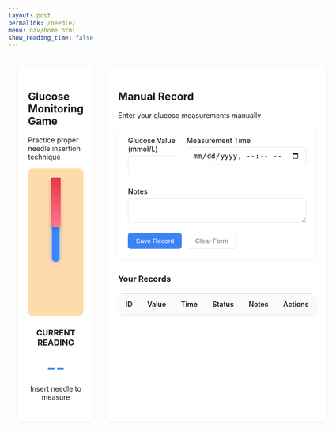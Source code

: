 ```yaml
---
layout: post
permalink: /needle/
menu: nav/home.html
show_reading_time: false
---
```

<style>
  /* 游戏主体样式 */
  .container {
    max-width: 1200px;
    margin: 0 auto;
    padding: 20px;
  }
  
  .game-section {
    display: flex;
    gap: 30px;
    margin-bottom: 40px;
  }
  
  .game-panel {
    flex: 1;
    background: white;
    border-radius: 10px;
    padding: 20px;
    box-shadow: 0 2px 10px rgba(0,0,0,0.05);
  }
  
  .arm-simulator {
    position: relative;
    width: 100%;
    height: 300px;
    background-color: #ffdbac;
    border-radius: 10px;
    margin-bottom: 20px;
    overflow: hidden;
  }
  
  .vein-target {
    position: absolute;
    width: 15px;
    height: 80px;
    background-color: #3a86ff;
    left: 50%;
    top: 50%;
    transform: translate(-50%, -50%);
    border-radius: 8px;
    box-shadow: 0 0 10px rgba(58, 134, 255, 0.6);
  }
  
  .needle {
    position: absolute;
    width: 20px;
    height: 100px;
    background: linear-gradient(to bottom, #e63946, #ff758f);
    cursor: grab;
    top: 20px;
    left: 50%;
    transform: translateX(-50%);
    border-radius: 0 0 8px 8px;
    z-index: 10;
    box-shadow: 0 4px 10px rgba(0,0,0,0.2);
    transition: transform 0.1s;
  }
  
  .game-result {
    text-align: center;
    margin: 20px 0;
  }
  
  .glucose-value {
    font-size: 2.5rem;
    font-weight: bold;
    color: #3b82f6;
    margin: 10px 0;
  }
  
  .status-normal { color: #10b981; }
  .status-high { color: #f59e0b; }
  .status-low { color: #ef4444; }
  
  /* 手动记录表单样式 */
  .record-form {
    background: white;
    border-radius: 10px;
    padding: 20px;
    box-shadow: 0 2px 10px rgba(0,0,0,0.05);
    margin-bottom: 30px;
  }
  
  .form-grid {
    display: grid;
    grid-template-columns: 1fr 1fr;
    gap: 15px;
    margin-bottom: 15px;
  }
  
  .form-group {
    margin-bottom: 15px;
  }
  
  .form-group label {
    display: block;
    margin-bottom: 5px;
    font-weight: 500;
  }
  
  .form-control {
    width: 100%;
    padding: 8px 12px;
    border: 1px solid #e2e8f0;
    border-radius: 6px;
    font-size: 14px;
  }
  
  .form-actions {
    display: flex;
    gap: 10px;
    margin-top: 20px;
  }
  
  .btn {
    padding: 8px 16px;
    border-radius: 6px;
    font-weight: 500;
    cursor: pointer;
    transition: all 0.2s;
  }
  
  .btn-primary {
    background: #3b82f6;
    color: white;
    border: none;
  }
  
  .btn-outline {
    background: white;
    border: 1px solid #e2e8f0;
    color: #64748b;
  }
  
  /* 记录表格样式 */
  .records-table {
    width: 100%;
    border-collapse: collapse;
    margin-top: 20px;
    font-size: 14px;
    background: white;
    border-radius: 10px;
    overflow: hidden;
    box-shadow: 0 2px 10px rgba(0,0,0,0.05);
  }
  
  .records-table th {
    background: #f8fafc;
    padding: 12px 15px;
    text-align: left;
    border-bottom: 1px solid #e2e8f0;
    font-weight: 600;
  }
  
  .records-table td {
    padding: 12px 15px;
    border-bottom: 1px solid #f1f5f9;
  }
  
  .table-actions {
    display: flex;
    gap: 8px;
  }
  
  .action-btn {
    padding: 4px 8px;
    border-radius: 4px;
    font-size: 12px;
    cursor: pointer;
    border: none;
  }
  
  .edit-btn {
    background: #e0f2fe;
    color: #0369a1;
  }
  
  .delete-btn {
    background: #fee2e2;
    color: #b91c1c;
  }
  
  /* 响应式设计 */
  @media (max-width: 768px) {
    .game-section {
      flex-direction: column;
    }
    
    .form-grid {
      grid-template-columns: 1fr;
    }
  }
</style>

<div class="container">
  <div class="game-section">
    <div class="game-panel">
      <h2>Glucose Monitoring Game</h2>
      <p>Practice proper needle insertion technique</p>
      
  <div class="arm-simulator">
        <div class="vein-target"></div>
        <div class="needle" draggable="true"></div>
      </div>
      
  <div class="game-result">
        <h3>CURRENT READING</h3>
        <div class="glucose-value" id="glucose-value">--</div>
        <div id="glucose-status">Insert needle to measure</div>
        <div id="feedback" style="display: none; margin-top: 10px; padding: 8px; border-radius: 4px;"></div>
      </div>
    </div>
    
  <div class="game-panel">
      <h2>Manual Record</h2>
      <p>Enter your glucose measurements manually</p>
      
  <form id="glucose-form" class="record-form">
        <input type="hidden" id="record-id" value="">
        
  <div class="form-grid">
          <div class="form-group">
            <label for="manual-glucose">Glucose Value (mmol/L)</label>
            <input type="number" step="0.1" class="form-control" id="manual-glucose" required>
          </div>
          
  <div class="form-group">
            <label for="manual-time">Measurement Time</label>
            <input type="datetime-local" class="form-control" id="manual-time" required>
          </div>
        </div>
        
  <div class="form-group">
          <label for="manual-notes">Notes</label>
          <textarea class="form-control" id="manual-notes" rows="2"></textarea>
        </div>
        
  <div class="form-actions">
          <button type="submit" class="btn btn-primary" id="save-btn">Save Record</button>
          <button type="button" class="btn btn-outline" id="clear-btn">Clear Form</button>
        </div>
      </form>
      
  <h3>Your Records</h3>
      <table class="records-table" id="records-table">
        <thead>
          <tr>
            <th>ID</th>
            <th>Value</th>
            <th>Time</th>
            <th>Status</th>
            <th>Notes</th>
            <th>Actions</th>
          </tr>
        </thead>
        <tbody>
          <!-- Records will be added here dynamically -->
        </tbody>
      </table>
    </div>
  </div>
</div>

<script>
  // ==================== 游戏逻辑部分 ====================
  const needle = document.querySelector('.needle');
  const vein = document.querySelector('.vein-target');
  const feedback = document.getElementById('feedback');
  const glucoseValue = document.getElementById('glucose-value');
  const glucoseStatus = document.getElementById('glucose-status');
  
  // 初始化拖拽功能
  needle.addEventListener('dragstart', (e) => {
    e.dataTransfer.setData('text/plain', 'needle');
    needle.style.opacity = '0.7';
  });
  
  document.addEventListener('dragover', (e) => {
    e.preventDefault();
  });
  
  document.addEventListener('drop', (e) => {
    e.preventDefault();
    needle.style.opacity = '1';
    
    // 定位针头位置
    const armRect = document.querySelector('.arm-simulator').getBoundingClientRect();
    const dropX = e.clientX - armRect.left - needle.offsetWidth/2;
    const dropY = e.clientY - armRect.top - needle.offsetHeight/2;
    
    needle.style.left = `${dropX}px`;
    needle.style.top = `${dropY}px`;
    
    // 检查是否扎中静脉
    const veinRect = vein.getBoundingClientRect();
    if (isColliding(needle.getBoundingClientRect(), veinRect)) {
      handleSuccess();
    } else {
      handleError();
    }
  });
  
  function isColliding(rect1, rect2) {
    return !(
      rect1.right < rect2.left || 
      rect1.left > rect2.right || 
      rect1.bottom < rect2.top || 
      rect1.top > rect2.bottom
    );
  }
  
  function handleSuccess() {
    const glucose = generateGlucoseReading();
    const status = getGlucoseStatus(glucose);
    
    // 更新显示
    glucoseValue.textContent = `${glucose} mmol/L`;
    glucoseStatus.textContent = status;
    glucoseStatus.className = `status-${status.toLowerCase()}`;
    
    feedback.textContent = 'Measurement successful!';
    feedback.className = 'feedback-success';
    feedback.style.backgroundColor = '#ecfdf5';
    feedback.style.color = '#10b981';
    feedback.style.borderLeft = '3px solid #10b981';
    feedback.style.display = 'block';
    
    // 3秒后隐藏反馈
    setTimeout(() => {
      feedback.style.display = 'none';
    }, 3000);
  }
  
  function handleError() {
    feedback.textContent = 'Please aim for the blue vein area';
    feedback.className = 'feedback-error';
    feedback.style.backgroundColor = '#fef2f2';
    feedback.style.color = '#ef4444';
    feedback.style.borderLeft = '3px solid #ef4444';
    feedback.style.display = 'block';
    
    setTimeout(() => {
      feedback.style.display = 'none';
    }, 2000);
  }
  
  function generateGlucoseReading() {
    // 70% 正常值, 30% 异常值
    if (Math.random() < 0.7) {
      return (4 + Math.random() * 3.8).toFixed(1); // 正常范围
    } else {
      // 随机选择低或高
      return Math.random() < 0.5 
        ? (2 + Math.random() * 2).toFixed(1) // 低
        : (7.8 + Math.random() * 5).toFixed(1); // 高
    }
  }
  
  function getGlucoseStatus(glucose) {
    glucose = parseFloat(glucose);
    if (glucose < 4) return 'Low';
    if (glucose > 7.8) return 'High';
    return 'Normal';
  }
  
  // ==================== 手动记录CRUD部分 ====================
  let records = [];
  let currentEditId = null;
  
  // 表单元素
  const form = document.getElementById('glucose-form');
  const recordIdInput = document.getElementById('record-id');
  const glucoseInput = document.getElementById('manual-glucose');
  const timeInput = document.getElementById('manual-time');
  const notesInput = document.getElementById('manual-notes');
  const saveBtn = document.getElementById('save-btn');
  const clearBtn = document.getElementById('clear-btn');
  const recordsTable = document.getElementById('records-table').querySelector('tbody');
  
  // 表单提交
  form.addEventListener('submit', (e) => {
    e.preventDefault();
    
    const record = {
      id: currentEditId || Date.now().toString(),
      value: parseFloat(glucoseInput.value),
      time: timeInput.value,
      notes: notesInput.value,
      status: getGlucoseStatus(glucoseInput.value)
    };
    
    if (currentEditId) {
      // 更新现有记录
      const index = records.findIndex(r => r.id === currentEditId);
      if (index !== -1) {
        records[index] = record;
      }
    } else {
      // 添加新记录
      records.push(record);
    }
    
    updateTable();
    resetForm();
  });
  
  // 清除表单
  clearBtn.addEventListener('click', resetForm);
  
  // 更新记录表格
  function updateTable() {
    recordsTable.innerHTML = '';
    
    // 按时间降序排序
    const sortedRecords = [...records].sort((a, b) => new Date(b.time) - new Date(a.time));
    
    sortedRecords.forEach(record => {
      const row = recordsTable.insertRow();
      
      row.innerHTML = `
        <td>${record.id.slice(-4)}</td>
        <td>${record.value} mmol/L</td>
        <td>${formatDateTime(record.time)}</td>
        <td><span class="status-${record.status.toLowerCase()}">${record.status}</span></td>
        <td>${record.notes || '-'}</td>
        <td class="table-actions">
          <button class="action-btn edit-btn" data-id="${record.id}">Edit</button>
          <button class="action-btn delete-btn" data-id="${record.id}">Delete</button>
        </td>
      `;
    });
    
    // 为操作按钮添加事件监听器
    document.querySelectorAll('.edit-btn').forEach(btn => {
      btn.addEventListener('click', () => editRecord(btn.dataset.id));
    });
    
    document.querySelectorAll('.delete-btn').forEach(btn => {
      btn.addEventListener('click', () => deleteRecord(btn.dataset.id));
    });
  }
  
  // 编辑记录
  function editRecord(id) {
    const record = records.find(r => r.id === id);
    if (record) {
      currentEditId = record.id;
      recordIdInput.value = record.id;
      glucoseInput.value = record.value;
      timeInput.value = record.time;
      notesInput.value = record.notes || '';
      saveBtn.textContent = 'Update Record';
    }
  }
  
  // 删除记录
  function deleteRecord(id) {
    if (confirm('Are you sure you want to delete this record?')) {
      records = records.filter(r => r.id !== id);
      updateTable();
    }
  }
  
  // 重置表单
  function resetForm() {
    currentEditId = null;
    form.reset();
    saveBtn.textContent = 'Save Record';
    timeInput.value = new Date().toISOString().slice(0, 16);
  }
  
  // 格式化日期时间显示
  function formatDateTime(datetimeStr) {
    if (!datetimeStr) return '-';
    const dt = new Date(datetimeStr);
    return dt.toLocaleString();
  }
  
  // 初始化时间字段为当前时间
  timeInput.value = new Date().toISOString().slice(0, 16);
</script>